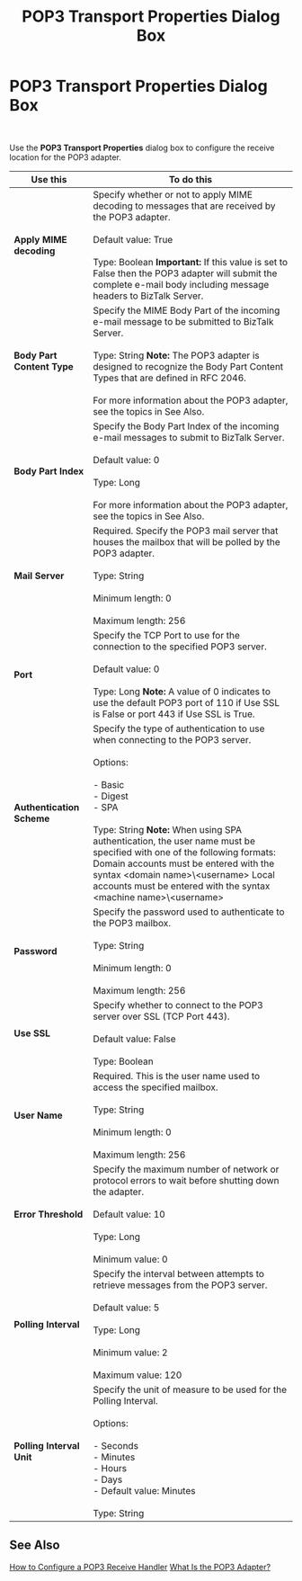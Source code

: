 ﻿---
title: POP3 Transport Properties Dialog Box
TOCTitle: POP3 Transport Properties Dialog Box
ms:assetid: 7a8f6bc5-2af2-4fd7-abbc-865f9995d60a
ms:mtpsurl: https://msdn.microsoft.com/en-us/library/Aa560945(v=BTS.80)
ms:contentKeyID: 51529108
ms.date: 08/30/2017
mtps_version: v=BTS.80
f1_keywords:
- bts10.adaptors.pop3.receive
---

# POP3 Transport Properties Dialog Box

 

Use the **POP3 Transport Properties** dialog box to configure the receive location for the POP3 adapter.

<table>
<thead>
<tr class="header">
<th>Use this</th>
<th>To do this</th>
</tr>
</thead>
<tbody>
<tr class="odd">
<td><strong>Apply MIME decoding</strong></td>
<td>Specify whether or not to apply MIME decoding to messages that are received by the POP3 adapter.<br />
<br />
Default value: True<br />
<br />
Type: Boolean <strong>Important:</strong> If this value is set to False then the POP3 adapter will submit the complete e-mail body including message headers to BizTalk Server.</td>
</tr>
<tr class="even">
<td><strong>Body Part Content Type</strong></td>
<td>Specify the MIME Body Part of the incoming e-mail message to be submitted to BizTalk Server.<br />
<br />
Type: String <strong>Note:</strong> The POP3 adapter is designed to recognize the Body Part Content Types that are defined in RFC 2046.<br />
<br />
For more information about the POP3 adapter, see the topics in See Also.</td>
</tr>
<tr class="odd">
<td><strong>Body Part Index</strong></td>
<td>Specify the Body Part Index of the incoming e-mail messages to submit to BizTalk Server.<br />
<br />
Default value: 0<br />
<br />
Type: Long<br />
<br />
For more information about the POP3 adapter, see the topics in See Also.</td>
</tr>
<tr class="even">
<td><strong>Mail Server</strong></td>
<td>Required. Specify the POP3 mail server that houses the mailbox that will be polled by the POP3 adapter.<br />
<br />
Type: String<br />
<br />
Minimum length: 0<br />
<br />
Maximum length: 256</td>
</tr>
<tr class="odd">
<td><strong>Port</strong></td>
<td>Specify the TCP Port to use for the connection to the specified POP3 server.<br />
<br />
Default value: 0<br />
<br />
Type: Long <strong>Note:</strong> A value of 0 indicates to use the default POP3 port of 110 if Use SSL is False or port 443 if Use SSL is True.</td>
</tr>
<tr class="even">
<td><strong>Authentication Scheme</strong></td>
<td>Specify the type of authentication to use when connecting to the POP3 server.<br />
<br />
Options:<br />
<br />
- Basic<br />
- Digest<br />
- SPA<br />
<br />
Type: String <strong>Note:</strong> When using SPA authentication, the user name must be specified with one of the following formats: Domain accounts must be entered with the syntax &lt;domain name&gt;\&lt;username&gt; Local accounts must be entered with the syntax &lt;machine name&gt;\&lt;username&gt;</td>
</tr>
<tr class="odd">
<td><strong>Password</strong></td>
<td>Specify the password used to authenticate to the POP3 mailbox.<br />
<br />
Type: String<br />
<br />
Minimum length: 0<br />
<br />
Maximum length: 256</td>
</tr>
<tr class="even">
<td><strong>Use SSL</strong></td>
<td>Specify whether to connect to the POP3 server over SSL (TCP Port 443).<br />
<br />
Default value: False<br />
<br />
Type: Boolean</td>
</tr>
<tr class="odd">
<td><strong>User Name</strong></td>
<td>Required. This is the user name used to access the specified mailbox.<br />
<br />
Type: String<br />
<br />
Minimum length: 0<br />
<br />
Maximum length: 256</td>
</tr>
<tr class="even">
<td><strong>Error Threshold</strong></td>
<td>Specify the maximum number of network or protocol errors to wait before shutting down the adapter.<br />
<br />
Default value: 10<br />
<br />
Type: Long<br />
<br />
Minimum value: 0</td>
</tr>
<tr class="odd">
<td><strong>Polling Interval</strong></td>
<td>Specify the interval between attempts to retrieve messages from the POP3 server.<br />
<br />
Default value: 5<br />
<br />
Type: Long<br />
<br />
Minimum value: 2<br />
<br />
Maximum value: 120</td>
</tr>
<tr class="even">
<td><strong>Polling Interval Unit</strong></td>
<td>Specify the unit of measure to be used for the Polling Interval.<br />
<br />
Options:<br />
<br />
- Seconds<br />
- Minutes<br />
- Hours<br />
- Days<br />
- Default value: Minutes<br />
<br />
Type: String</td>
</tr>
</tbody>
</table>


## See Also

[How to Configure a POP3 Receive Handler](https://msdn.microsoft.com/library/aa559164\(v=bts.80\))  
[What Is the POP3 Adapter?](https://msdn.microsoft.com/library/aa547008\(v=bts.80\))

